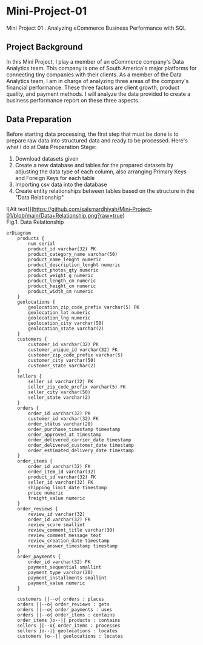 # Mini-Project-01
Mini Project 01 : Analyzing eCommerce Business Performance with SQL

## Project Background 
In this Mini Project, I play a member of an eCommerce company's Data Analytics team. This company is one of South America's major platforms for connecting tiny companies with their clients. As a member of the Data Analytics team, I am in charge of analyzing three areas of the company's financial performance. These three factors are client growth, product quality, and payment methods. I will analyze the data provided to create a business performance report on these three aspects.

## Data Preparation
Before starting data processing, the first step that must be done is to prepare raw data into structured data and ready to be processed. Here's what I do at Data Preparation Stage:

1. Download datasets given
2. Create a new database and tables for the prepared datasets by adjusting the data type of each column, also arranging Primary Keys and Foreign Keys for each table
3. Importing csv data into the database
4. Create entity relationships between tables based on the structure in the "Data Relationship"

![Alt text]](https://github.com/salsmardhiyah/Mini-Project-01/blob/main/Data+Relationship.png?raw=true)
<br>Fig.1. Data Relationship

```mermaid
erDiagram
    products {
        num serial
        product_id varchar(32) PK
        product_category_name varchar(50)
        product_name_lenght numeric
        product_description_lenght numeric
        product_photos_qty numeric
        product_weight_g numeric
        product_length_cm numeric
        product_height_cm numeric
        product_width_cm numeric
    }
    geolocations {
        geolocation_zip_code_prefix varchar(5) PK
        geolocation_lat numeric
        geolocation_lng numeric
        geolocation_city varchar(50)
        geolocation_state varchar(2)
    }
    customers {
        customer_id varchar(32) PK
        customer_unique_id varchar(32) FK
        customer_zip_code_prefix varchar(5)
        customer_city varchar(50)
        customer_state varchar(2)
    }
    sellers {
        seller_id varchar(32) PK
        seller_zip_code_prefix varchar(5) FK
        seller_city varchar(50)
        seller_state varchar(2)
    }
    orders {
        order_id varchar(32) PK
        customer_id varchar(32) FK
        order_status varchar(20)
        order_purchase_timestamp timestamp
        order_approved_at timestamp
        order_delivered_carrier_date timestamp
        order_delivered_customer_date timestamp
        order_estimated_delivery_date timestamp
    }
    order_items {
        order_id varchar(32) FK
        order_item_id varchar(32)
        product_id varchar(32) FK
        seller_id varchar(32) FK
        shipping_limit_date timestamp
        price numeric
        freight_value numeric
    }
    order_reviews {
        review_id varchar(32)
        order_id varchar(32) FK
        review_score smallint
        review_comment_title varchar(30)
        review_comment_message text
        review_creation_date timestamp
        review_answer_timestamp timestamp
    }
    order_payments {
        order_id varchar(32) FK
        payment_sequential smallint
        payment_type varchar(20)
        payment_installments smallint
        payment_value numeric
    }

    customers ||--o{ orders : places
    orders ||--o{ order_reviews : gets
    orders ||--o{ order_payments : uses
    orders ||--o{ order_items : contains
    order_items }o--|| products : contains
    sellers ||--o{ order_items : processes
    sellers }o--|| geolocations : locates
    customers }o--|| geolocations : locates
```